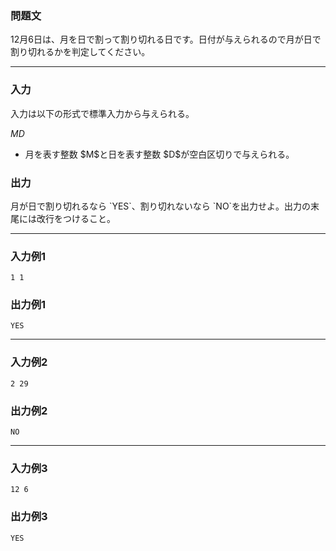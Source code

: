 
<div>

<div>

<div>

<section>

### **問題文**

<p>
12月6日は、月を日で割って割り切れる日です。日付が与えられるので月が日で割り切れるかを判定してください。
</p>

</section>

</div>

---

<div>

<div>

<section>

### **入力**

<p>
入力は以下の形式で標準入力から与えられる。
</p>

<div>

$M$$D$
</div>

<ul>

<li>
月を表す整数 $M$と日を表す整数 $D$が空白区切りで与えられる。
</li>

</ul>

</section>

</div>

<div>

<section>

### **出力**

<p>
月が日で割り切れるなら `YES`、割り切れないなら `NO`を出力せよ。出力の末尾には改行をつけること。
</p>

</section>

</div>

</div>

---

<div>

<section>

### **入力例1**

```
1 1
```

</section>

</div>

<div>

<section>

### **出力例1**

```
YES
```

</section>

</div>

---

<div>

<section>

### **入力例2**

```
2 29
```

</section>

</div>

<div>

<section>

### **出力例2**

```
NO
```

</section>

</div>

---

<div>

<section>

### **入力例3**

```
12 6
```

</section>

</div>

<div>

<section>

### **出力例3**

```
YES
```

</section>

</div>

</div>

</div>
